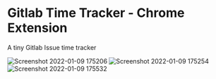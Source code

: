 # Gitlab Time Tracker - Chrome Extension

A tiny Gitlab Issue time tracker

![Screenshot 2022-01-09 175206](https://user-images.githubusercontent.com/63426702/148693754-d24e874c-b021-41b2-bb95-1d3f512bbed6.png)
![Screenshot 2022-01-09 175254](https://user-images.githubusercontent.com/63426702/148693759-fba8379a-c64c-4d5e-beb5-0e364fcb32af.png)
![Screenshot 2022-01-09 175532](https://user-images.githubusercontent.com/63426702/148693762-f0be7ad3-364a-40d0-a952-392db86225ab.png)
